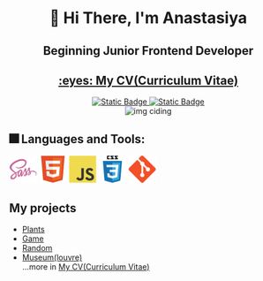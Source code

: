<h1 align="center">👋 Hi There, I'm Anastasiya</h1>
<h2 align="center">Beginning Junior Frontend Developer</h3>
<h2 align="center"><a href="https://anastasia19141918.github.io/CV/MyCv/index.html">:eyes: My CV(Curriculum Vitae)</a></h2>
<div align="center">
  <a href="https://t.me/tutayshaya1066">
     <img alt="Static Badge" src="https://img.shields.io/badge/Telegram-blue?logo=Telegram&logoColor=white&style=for-the-badge" height="40">
  </a>
  <a href="anastasiya.anast.ru@mail.ru">
     <img alt="Static Badge" src="https://img.shields.io/badge/Mail.ru-LightSeaGreen?logo=Mail.ru&logoColor=white&style=for-the-badge" height="40">
  </a>
</div>
<div align="center">
  <img src='https://media.giphy.com/media/v1.Y2lkPTc5MGI3NjExdmhjdHd0czdpaDl5cG5vdzdnMzJzM215bHdlcTFuZWM3NnE2OWt5biZlcD12MV9pbnRlcm5hbF9naWZfYnlfaWQmY3Q9cw/juua9i2c2fA0AIp2iq/giphy.gif' alt='img ciding' width='200'> 
</div>

## :fireworks: Languages and Tools:
<div>
  <img src='https://raw.githubusercontent.com/devicons/devicon/55609aa5bd817ff167afce0d965585c92040787a/icons/sass/sass-original.svg' alt='img SASS' width="50" height="50">
  <img src='https://raw.githubusercontent.com/devicons/devicon/55609aa5bd817ff167afce0d965585c92040787a/icons/html5/html5-original.svg' alt='img html' width="50" height="50">
  <img src='https://raw.githubusercontent.com/devicons/devicon/55609aa5bd817ff167afce0d965585c92040787a/icons/javascript/javascript-original.svg' alt='img JS' width="50" height="50">
  <img src='https://raw.githubusercontent.com/devicons/devicon/55609aa5bd817ff167afce0d965585c92040787a/icons/css3/css3-original-wordmark.svg' alt='img CSS' width="50" height="50">
  <img src='https://raw.githubusercontent.com/devicons/devicon/55609aa5bd817ff167afce0d965585c92040787a/icons/git/git-original.svg' alt='img git' width="50" height="50">
</div>
<h2>My projects</h2>
<ul>
  <li><a href="https://rolling-scopes-school.github.io/anastasia19141918-JSFEPRESCHOOL2022Q4/plants/">Plants</a></li>  
  <li> <a href="https://rolling-scopes-school.github.io/anastasia19141918-JSFEPRESCHOOL/portfolio/random/game/">Game</a></li>
  <li> <a href="https://rolling-scopes-school.github.io/anastasia19141918-JSFEPRESCHOOL/portfolio/random/">Random</a></li>
  <li> <a href="https://rolling-scopes-school.github.io/anastasia19141918-JSFEPRESCHOOL2022Q4/museum/louvre/">Museum(louvre)</a></li>
  ...more in <a href="https://anastasia19141918.github.io/CV/MyCv/index.html">My CV(Curriculum Vitae)</a>
</ul>


 



